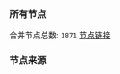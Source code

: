 ### 所有节点
合并节点总数: `1871`
[节点链接](https://raw.githubusercontent.com/rzhy1/11/master/sub/sub_merge_base64.txt)

### 节点来源